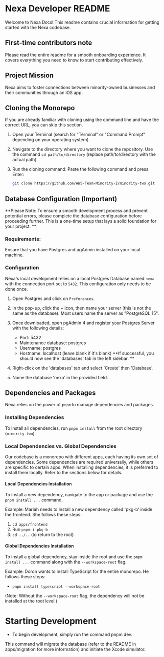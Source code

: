 # Nexa Developer README

Welcome to Nexa Docs!
This readme contains crucial information for getting started with the Nexa codebase.

## First-time contributors note
Please read the entire readme for a smooth onboarding experience. It covers everything you need to know to start contributing effectively.

## Project Mission
Nexa aims to foster connections between minority-owned businesses and their communities through an iOS app.

## Cloning the Monorepo
If you are already familiar with cloning using the command line and have the correct URL, you can skip this section.

1. Open your Terminal (search for "Terminal" or "Command Prompt" depending on your operating system).
2. Navigate to the directory where you want to clone the repository. Use the command `cd path/to/directory` (replace path/to/directory with the actual path).
3. Run the cloning command: Paste the following command and press Enter:

    ```bash
    git clone https://github.com/AWS-Team-Minority-2/minority-two.git
    ```

## Database Configuration (Important)
**Please Note: To ensure a smooth development process and prevent potential errors, please complete the database configuration before proceeding further. This is a one-time setup that lays a solid foundation for your project.
**

### Requirements:
Ensure that you have Postgres and pgAdmin installed on your local machine.

### Configuration
Nexa's local development relies on a local Postgres Database named `nexa` with the connection port set to `5432`. This configuration only needs to be done once.

1. Open Postgres and click on `Preferences`.
2. In the pop-up, click the + icon, then name your server (this is not the same as the database). Most users name the server as "PostgreSQL 15".
3. Once downloaded, open pgAdmin 4 and register your Postgres Server with the following details:

   - Port: 5432
   - Maintenance database: postgres
   - Username: postgres
   - Hostname: localhost (leave blank if it's blank)
**If successful, you should now see the 'databases' tab in the left sidebar. **
4. Right-click on the 'databases' tab and select 'Create' then 'Database'.
5. Name the database 'nexa' in the provided field.


## Dependencies and Packages

Nexa relies on the power of `pnpm` to manage dependencies and packages.

### Installing Dependencies
To install all dependencies, run `pnpm install` from the root directory (`minority-two`).

### Local Dependencies vs. Global Dependencies
Our codebase is a monorepo with different apps, each having its own set of dependencies. Some dependencies are required universally, while others are specific to certain apps. When installing dependencies, it is preferred to install them locally. Refer to the sections below for details.

#### Local Dependencies Installation
To install a new dependency, navigate to the app or package and use the `pnpm install ...` command.

Example: Mariah needs to install a new dependency called 'pkg-b' inside the frontend. She follows these steps:
1. `cd apps/frontend`
2. Run `pnpm i pkg-b`
3. `cd ../..` (to return to the root)

#### Global Dependencies Installation
To install a global dependency, stay inside the root and use the `pnpm install ...` command along with the `--workspace-root` flag.

Example: Doron wants to install TypeScript for the entire monorepo. He follows these steps:
- `pnpm install typescript --workspace-root` 

(Note: Without the `--workspace-root` flag, the dependency will not be installed at the root level.)


# Starting Development
- To begin development, simply run the command pnpm dev.

This command will migrate the database (refer to the README in apps/migration for more information) and initiate the Xcode simulator.


